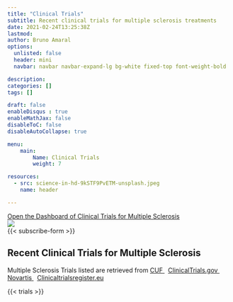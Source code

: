 ```yaml
---
title: "Clinical Trials"
subtitle: Recent clinical trials for multiple sclerosis treatments
date: 2021-02-24T13:25:38Z
lastmod: 
author: Bruno Amaral
options:
  unlisted: false
  header: mini
  navbar: navbar navbar-expand-lg bg-white fixed-top font-weight-bold

description: 
categories: []
tags: []

draft: false
enableDisqus : true
enableMathJax: false
disableToC: false
disableAutoCollapse: true

menu:
    main:
        Name: Clinical Trials
        weight: 7

resources:
  - src: science-in-hd-9kSTF9PvETM-unsplash.jpeg
    name: header

---
```

<div class="row">
<div class="col-12 justify-content-center align-self-center align-center text-center pb-5">
<a href="https://metabase.gregory-ms.com/public/dashboard/497ab618-6921-4eab-b0c5-878deeba69d9" id="metabaseDashboard" data-umami-event="click--body-metabase-dashboard-trials" class="btn btn-lg btn-primary" target="_blank">Open the Dashboard of Clinical Trials for Multiple Sclerosis <i class=" text-white fas fa-external-link-square-alt" aria-hidden="true"></i></a>
</div>
</div>

<div class="row">
<div class="col-md-6 justify-content-center align-self-center align-right ">
<img src="/trials/undraw_mail_re_duel.svg" class="w-75 float-right">
</div>
<div class="col-md-6 ml-auto mr-auto mb-5">
        {{< subscribe-form >}}
</div>
</div>

<div class="col-12 align-content-center text-center">
<h2 class="title" id="clinical-trial">Recent Clinical Trials for Multiple Sclerosis</h2>

<p>Multiple Sclerosis Trials listed are retrieved from <a target="_blank" href="https://www.cuf.pt/cuf-academic-center/ensaios-clinicos?combine=&unidade=&estado=All&patologia=2346&especialidade=">CUF <i class="text-muted text-primary fas fa-external-link-square-alt"></i></a> &nbsp;
  <a target="_blank" href="https://clinicaltrials.gov/ct2/results/rss.xml?rcv_d=14&lup_d=&sel_rss=new14&cond=Multiple+Sclerosis&count=10000">ClinicalTrials.gov <i class="text-muted text-primary fas fa-external-link-square-alt"></i></a> &nbsp;
  <a target="_blank" href="https://www.novartis.com/clinicaltrials/recruiting-trials?title=multiple%20sclerosis">Novartis <i class="text-muted text-primary fas fa-external-link-square-alt"></i></a> &nbsp;
	<a href="https://www.clinicaltrialsregister.eu/ctr-search/rest/feed/bydates?query=multiple+AND+sclerosis">Clinicaltrialsregister.eu <i class="text-muted text-primary fas fa-external-link-square-alt"></i></a>
</p>

</div>

{{< trials >}}
